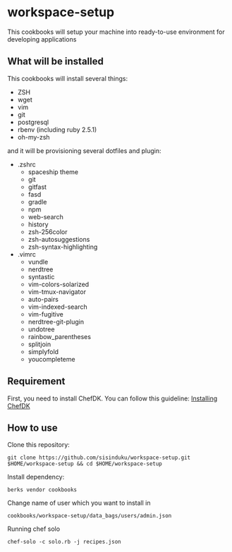 # workspace-setup
This cookbooks will setup your machine into ready-to-use environment for developing applications

## What will be installed
This cookbooks will install several things:
* ZSH
* wget
* vim
* git
* postgresql
* rbenv (including ruby 2.5.1)
* oh-my-zsh

and it will be provisioning several dotfiles and plugin:
* .zshrc
  * spaceship theme
  * git
  * gitfast
  * fasd
  * gradle
  * npm
  * web-search
  * history
  * zsh-256color
  * zsh-autosuggestions
  * zsh-syntax-highlighting
* .vimrc
  * vundle
  * nerdtree
  * syntastic
  * vim-colors-solarized
  * vim-tmux-navigator
  * auto-pairs
  * vim-indexed-search
  * vim-fugitive
  * nerdtree-git-plugin
  * undotree
  * rainbow_parentheses
  * splitjoin
  * simplyfold
  * youcompleteme

## Requirement
First, you need to install ChefDK. You can follow this guideline:
[Installing ChefDK](https://docs.chef.io/install_dk.html)

## How to use
Clone this repository:
  ```
  git clone https://github.com/sisinduku/workspace-setup.git $HOME/workspace-setup && cd $HOME/workspace-setup
  ```

Install dependency:
  ```
  berks vendor cookbooks
  ```

Change name of user which you want to install in
  ```
  cookbooks/workspace-setup/data_bags/users/admin.json
  ```

Running chef solo
  ```
  chef-solo -c solo.rb -j recipes.json
  ```
